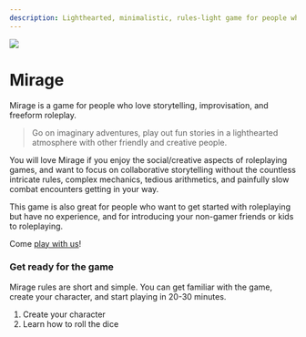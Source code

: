 ```yaml
---
description: Lighthearted, minimalistic, rules-light game for people who love storytelling, improvisation, and freeform roleplay.
---
```


<!-- <img className="post-header" src="/img/valley-cropped.png"/> -->

<img className="post-header-image" src="/page/mirage/storytellers.jpg"/>

# Mirage
Mirage is a game for people who love storytelling, improvisation, and freeform roleplay.

> Go on imaginary adventures, play out fun stories in a lighthearted atmosphere with other friendly and creative people.

You will love Mirage if you enjoy the social/creative aspects of roleplaying games, and want to focus on collaborative storytelling without the countless intricate rules, complex mechanics, tedious arithmetics, and painfully slow combat encounters getting in your way.

This game is also great for people who want to get started with roleplaying but have no experience, and for introducing your non-gamer friends or kids to roleplaying.

Come [play with us](https://discord.gg/UVNxeQE)!

### Get ready for the game
Mirage rules are short and simple. You can get familiar with the game, create your character, and start playing in 20-30 minutes.

1. <Link href="#create-your-character">Create your character</Link>
2. <Link href="#play-the-game">Learn how to roll the dice</Link>

<!--
Read the rules below to learn how to create your character and roll the dice, then find a game you can join on our discord.

### How to play
To get ready to play, you need two things:

1. **Create your character**  
Follow the 3 character creation steps below.
2.  **Learn how to roll the dice**  
Read the dice-rolling rules below.
-->

<!--
3.  **Find other people to play with**  
    Go to our [discord community](https://discord.gg/gNrJJNMuyD) and find a game you can join.
-->

<!--

---

# Pen and Paper Rules

Download the printable rules for offline play [here](/files/Mirage.pdf). You will also need some 20-sided dice (ideally 4 per player, but you can get by with just 4 dice for the whole group), and something to write down the character sheets on.

-->

<!--
Limitation

-->
